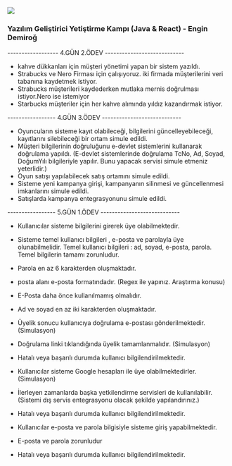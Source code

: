 <img src="https://www.shareicon.net/data/64x64/2015/12/05/194953_java_256x256.png">   <h3> Yazılım Geliştirici Yetiştirme Kampı (Java & React) - Engin Demiroğ </h3>



------------------  4.GÜN 2.ÖDEV ----------------------------

-   kahve dükkanları için müşteri yönetimi yapan bir sistem yazıldı.
-   Strabucks ve Nero Firması için çalışıyoruz. iki firmada müşterilerini veri tabanına kaydetmek istiyor.
-   Strabucks müşterileri kaydederken mutlaka mernis doğrulması istiyor.Nero ise istemiyor
-   Starbucks müşteriler için her kahve alımında yıldız  kazandırmak istiyor.

----------------- 4.GÜN 3.ÖDEV ----------------------------

- Oyuncuların sisteme kayıt olabileceği, bilgilerini güncelleyebileceği, kayıtlarını silebileceği bir ortam simule edildi.
- Müşteri bilgilerinin doğruluğunu e-devlet sistemlerini kullanarak doğrulama yapıldı.
(E-devlet sistemlerinde doğrulama TcNo, Ad, Soyad, DoğumYılı bilgileriyle yapılır. Bunu yapacak servisi simule etmeniz yeterlidir.)
- Oyun satışı yapılabilecek satış ortamını simule edildi.
- Sisteme yeni kampanya girişi, kampanyanın silinmesi ve güncellenmesi imkanlarını simule edildi.
- Satışlarda kampanya entegrasyonunu simule edildi.

----------------- 5.GÜN 1.ÖDEV ----------------------------

- Kullanıcılar sisteme bilgilerini girerek üye olabilmektedir.

- Sisteme temel kullanıcı bilgileri , e-posta ve parolayla üye olunabilmelidir. Temel kullanıcı bilgileri : ad, soyad, e-posta, parola. Temel bilgilerin tamamı zorunludur.
- Parola en az 6 karakterden oluşmaktadır.
- posta alanı e-posta formatındadır. (Regex ile yapınız. Araştırma konusu)
- E-Posta daha önce kullanılmamış olmalıdır.
- Ad ve soyad en az iki karakterden oluşmaktadır.
- Üyelik sonucu kullanıcıya doğrulama e-postası gönderilmektedir. (Simulasyon)
- Doğrulama linki tıklandığında üyelik tamamlanmalıdır. (Simulasyon)
- Hatalı veya başarılı durumda kullanıcı bilgilendirilmektedir.
- Kullanıcılar sisteme Google hesapları ile üye olabilmektedirler. (Simulasyon)

- İlerleyen zamanlarda başka yetkilendirme servisleri de kullanılabilir. (Sistemi dış servis entegrasyonu olacak şekilde yapılandırınız.)
- Hatalı veya başarılı durumda kullanıcı bilgilendirilmektedir.
- Kullanıcılar e-posta ve parola bilgisiyle sisteme giriş yapabilmektedir.

- E-posta ve parola zorunludur
- Hatalı veya başarılı durumda kullanıcı bilgilendirilmektedir.

